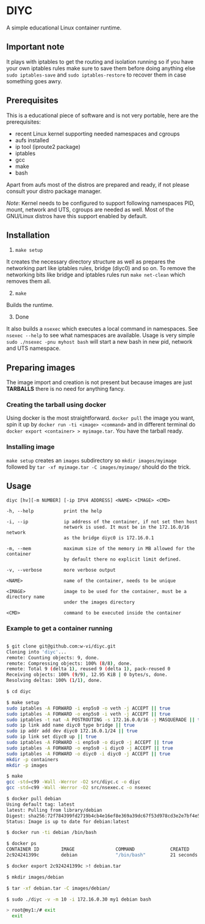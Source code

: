 # DIYC

A simple educational Linux container runtime.

## Important note

It plays with iptables to get the routing and isolation running so if
you have your own iptables rules make sure to save them before doing
anything else `sudo iptables-save` and `sudo iptables-restore` to
recover them in case something goes awry.

## Prerequisites

This is a educational piece of software and is not very portable, here
are the prerequisites:

- recent Linux kernel supporting needed namespaces and cgroups
- aufs installed
- ip tool (iproute2 package)
- iptables
- gcc
- make
- bash

Apart from aufs most of the distros are prepared and ready, if not
please consult your distro package manager.

*Note*: Kernel needs to be configured to support following namespaces
PID, mount, network and UTS, cgroups are needed as well. Most of the GNU/Linux distros have
this support enabled by default.


## Installation

1. `make setup`

It creates the necessary directory structure as well as prepares the
networking part like iptables rules, bridge (diyc0) and so on. To
remove the networking bits like bridge and iptables rules run `make
net-clean` which removes them all.

2. `make`

Builds the runtime.

3. Done

It also builds a `nsexec` which executes a local command in namespaces. See `nsexec --help` to see what namespaces are available. Usage is very simple `sudo ./nsexec -pnu myhost bash` will start a new bash in new pid, network and UTS namespace.


## Preparing images

The image import and creation is not present but because images are
just **TARBALLS** there is no need for anything fancy.


### Creating the tarball using docker

Using docker is the most straightforward. `docker pull` the image you
want, spin it up by `docker run -ti <image> <command>` and in
different terminal do `docker export <container> > myimage.tar`. You
have the tarball ready.

### Installing image

`make setup` creates an `images` subdirectory so
`mkdir images/myimage` followed by
`tar -xf myimage.tar -C images/myimage/`
should do the trick.


## Usage

`diyc [hv][-m NUMBER] [-ip IPV4 ADDRESS] <NAME> <IMAGE> <CMD>`

    -h, --help           print the help

    -i, --ip             ip address of the container, if not set then host
                         network is used. It must be in the 172.16.0/16 network
                         as the bridge diyc0 is 172.16.0.1

    -m, --mem            maximum size of the memory in MB allowed for the container
                         by default there no explicit limit defined.

    -v, --verbose        more verbose output

    <NAME>               name of the container, needs to be unique

    <IMAGE>              image to be used for the container, must be a directory name
                         under the images directory

    <CMD>                command to be executed inside the container



### Example to get a container running

```sh

$ git clone git@github.com:w-vi/diyc.git
Cloning into 'diyc'...
remote: Counting objects: 9, done.
remote: Compressing objects: 100% (8/8), done.
remote: Total 9 (delta 1), reused 9 (delta 1), pack-reused 0
Receiving objects: 100% (9/9), 12.95 KiB | 0 bytes/s, done.
Resolving deltas: 100% (1/1), done.

$ cd diyc

$ make setup
sudo iptables -A FORWARD -i enp5s0 -o veth -j ACCEPT || true
sudo iptables -A FORWARD -o enp5s0 -i veth -j ACCEPT || true
sudo iptables -t nat -A POSTROUTING -s 172.16.0.0/16 -j MASQUERADE || true
sudo ip link add name diyc0 type bridge || true
sudo ip addr add dev diyc0 172.16.0.1/24 || true
sudo ip link set diyc0 up || true
sudo iptables -A FORWARD -i enp5s0 -o diyc0 -j ACCEPT || true
sudo iptables -A FORWARD -o enp5s0 -i diyc0 -j ACCEPT || true
sudo iptables -A FORWARD -o diyc0 -i diyc0 -j ACCEPT || true
mkdir -p containers
mkdir -p images

$ make
gcc -std=c99 -Wall -Werror -O2 src/diyc.c -o diyc
gcc -std=c99 -Wall -Werror -O2 src/nsexec.c -o nsexec

$ docker pull debian
Using default tag: latest
latest: Pulling from library/debian
Digest: sha256:72f784399fd2719b4cb4e16ef8e369a39dc67f53d978cd3e2e7bf4e502c7b793
Status: Image is up to date for debian:latest

$ docker run -ti debian /bin/bash

$ docker ps
CONTAINER ID        IMAGE               COMMAND             CREATED             STATUS              PORTS               NAMES
2c924241399c        debian              "/bin/bash"         21 seconds ago      Up 20 seconds                           epic_leavitt

$ docker export 2c924241399c >! debian.tar

$ mkdir images/debian

$ tar -xf debian.tar -C images/debian/

$ sudo ./diyc -v -m 10 -i 172.16.0.30 my1 debian bash

> root@my1:/# exit
  exit

```

